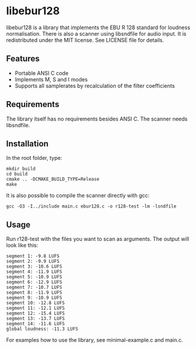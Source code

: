 libebur128
==========

libebur128 is a library that implements the EBU R 128 standard for loudness
normalisation.
There is also a scanner using libsndfile for audio input.
It is redistributed under the MIT license. See LICENSE file for details.

Features
--------

* Portable ANSI C code
* Implements M, S and I modes
* Supports all samplerates by recalculation of the filter coefficients


Requirements
------------

The library itself has no requirements besides ANSI C.
The scanner needs libsndfile.


Installation
-----------

In the root folder, type:

    mkdir build
    cd build
    cmake .. -DCMAKE_BUILD_TYPE=Release
    make


It is also possible to compile the scanner directly with gcc:

    gcc -O3 -I../include main.c ebur128.c -o r128-test -lm -lsndfile


Usage
-----

Run r128-test with the files you want to scan as arguments. The output will look
like this:

    segment 1: -9.8 LUFS
    segment 2: -9.9 LUFS
    segment 3: -10.6 LUFS
    segment 4: -11.9 LUFS
    segment 5: -10.9 LUFS
    segment 6: -12.9 LUFS
    segment 7: -10.7 LUFS
    segment 8: -11.9 LUFS
    segment 9: -10.9 LUFS
    segment 10: -12.8 LUFS
    segment 11: -12.1 LUFS
    segment 12: -15.4 LUFS
    segment 13: -13.7 LUFS
    segment 14: -11.6 LUFS
    global loudness: -11.3 LUFS


For examples how to use the library, see minimal-example.c and main.c.

